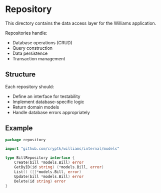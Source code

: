 # Repository

This directory contains the data access layer for the Williams application.

Repositories handle:
- Database operations (CRUD)
- Query construction
- Data persistence
- Transaction management

## Structure

Each repository should:
- Define an interface for testability
- Implement database-specific logic
- Return domain models
- Handle database errors appropriately

## Example

```go
package repository

import "github.com/cryptk/williams/internal/models"

type BillRepository interface {
    Create(bill *models.Bill) error
    GetByID(id string) (*models.Bill, error)
    List() ([]*models.Bill, error)
    Update(bill *models.Bill) error
    Delete(id string) error
}
```
